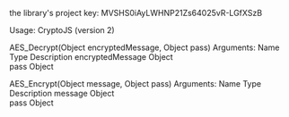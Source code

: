 the library's project key: MVSHS0iAyLWHNP21Zs64025vR-LGfXSzB

Usage: CryptoJS (version 2)


AES_Decrypt(Object encryptedMessage, Object pass)
Arguments:
Name	Type	Description
encryptedMessage	Object	
pass	Object	

AES_Encrypt(Object message, Object pass)
Arguments:
Name	Type	Description
message	Object	
pass	Object